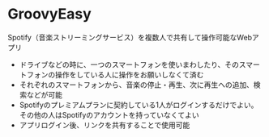 # GroovyEasy
Spotify（音楽ストリーミングサービス）を複数人で共有して操作可能なWebアプリ  
- ドライブなどの時に、一つのスマートフォンを使いまわしたり、そのスマートフォンの操作をしている人に操作をお願いしなくて済む
- それぞれのスマートフォンから、音楽の停止・再生、次に再生への追加、検索などが可能
- Spotifyのプレミアムプランに契約している1人がログインするだけでよい。その他の人はSpotifyのアカウントを持っていなくてよい
- アプリログイン後、リンクを共有することで使用可能
